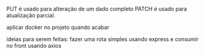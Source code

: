 PUT é usado para alteração de um dado completo
PATCH é usado para atualização parcial.

aplicar docker no projeto quando acabar

ideias para serem feitas: fazer uma rota simples usando express e consumir no front usando axios

